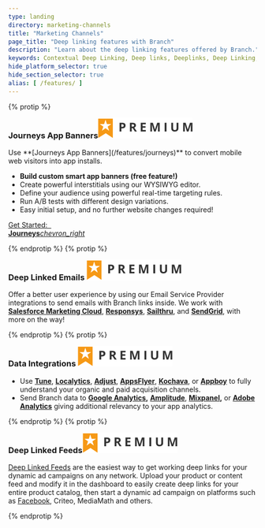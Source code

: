 ```yaml
---
type: landing
directory: marketing-channels
title: "Marketing Channels"
page_title: "Deep linking features with Branch"
description: "Learn about the deep linking features offered by Branch."
keywords: Contextual Deep Linking, Deep links, Deeplinks, Deep Linking, Deeplinking, Deferred Deep Linking, Deferred Deeplinking, Google App Indexing, Google App Invites, Apple Universal Links, Android App Links, Apple Spotlight Search, Facebook App Links, AppLinks, Deepviews, Deep views, Dashboard, iOS9
hide_platform_selector: true
hide_section_selector: true
alias: [ /features/ ] 
---
```


{% protip %}

<h3 style="margin-top:0;">Journeys App Banners<img class="premium-label" src="/img/premium_label.png"/></h3>
Use **[Journeys App Banners](/features/journeys)** to convert mobile web visitors into app installs.

- **Build custom smart app banners (free feature!)**
- Create powerful interstitials using our WYSIWYG editor.
- Define your audience using powerful real-time targeting rules.
- Run A/B tests with different design variations.
- Easy initial setup, and no further website changes required!

<a href="/features/journeys" class="get-started btn btn-primary btn-lg" style="margin-bottom:0;">Get Started: &nbsp; <br class="visible-xs"><strong>Journeys</strong><i class="material-icons">chevron_right</i></a>
<div class="clearfix"></div>

{% endprotip %}
{% protip %}

<h3 style="margin-top:0;">Deep Linked Emails <img class="premium-label" src="/img/premium_label.png" /></h3>

Offer a better user experience by using our Email Service Provider integrations to send emails with Branch links inside. We work with **[Salesforce Marketing Cloud](/third-party-integrations/salesforce)**, **[Responsys](/third-party-integrations/responsys)**, **[Sailthru](/third-party-integrations/sailthru)**, and **[SendGrid](/third-party-integrations/sendgrid)**, with more on the way!

{% endprotip %}
{% protip %}

<h3 style="margin-top:0;">Data Integrations <img class="premium-label" src="/img/premium_label.png" /></h3>

- Use **[Tune](/third-party-integrations/tune)**, **[Localytics](/third-party-integrations/localytics)**, **[Adjust](/third-party-integrations/adjust)**, **[AppsFlyer](/third-party-integrations/appsflyer)**, **[Kochava](/third-party-integrations/kochava)**, or **[Appboy](/third-party-integrations/appboy)** to fully understand your organic and paid acquisition channels.
- Send Branch data to **[Google Analytics](/third-party-integrations/google-analytics),** **[Amplitude](/third-party-integrations/amplitude)**, **[Mixpanel](/third-party-integrations/mixpanel),** or **[Adobe Analytics](/third-party-integrations/adobe-analytics)** giving additional relevancy to your app analytics.

{% endprotip %}
{% protip %}

<h3 style="margin-top:0;">Deep Linked Feeds<img class="premium-label" src="/img/premium_label.png" /></h3>

[Deep Linked Feeds](https://dashboard.branch.io/ads) are the easiest way to get working deep links for your dynamic  ad campaigns on any network. Upload your product or content feed and modify it in the dashboard to easily create deep links for your entire product catalog, then start a dynamic ad campaign on platforms such as [Facebook](/features/facebook-dynamic-ads), Criteo, MediaMath and others.

{% endprotip %}